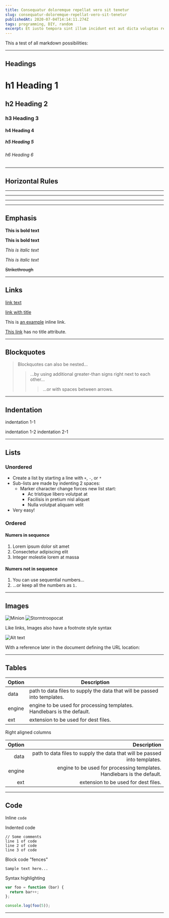 ```yaml
---
title: Consequatur doloremque repellat vero sit tenetur
slug: consequatur-doloremque-repellat-vero-sit-tenetur
publishedAt: 2020-07-04T14:14:11.274Z
tags: programming, DIY, random
excerpt: Et iusto tempora sint illum incidunt est aut dicta voluptas rerum voluptatem sint voluptas qui aliquam modi est sit nesciunt est nulla quod nostrum.
---
```

This a test of all markdown possibilities:

------------------------------------------

## Headings

# h1 Heading 1
## h2 Heading 2
### h3 Heading 3
#### h4 Heading 4
##### h5 Heading 5
###### h6 Heading 6

------------------------------------------

## Horizontal Rules

___

---

***

------------------------------------------

## Emphasis

**This is bold text**

__This is bold text__

*This is italic text*

_This is italic text_

~~Strikethrough~~

------------------------------------------

## Links

[link text][1]

[link with title][2]

This is [an example](http://example.com/ "Title") inline link.

[This link](http://example.net/) has no title attribute.

------------------------------------------

## Blockquotes

> Blockquotes can also be nested...
>> ...by using additional greater-than signs right next to each other...
> > > ...or with spaces between arrows.

------------------------------------------

## Indentation

  indentation 1-1

indentation 1-2
    indentation 2-1
    

------------------------------------------

## Lists

### Unordered

+ Create a list by starting a line with `+`, `-`, or `*`
+ Sub-lists are made by indenting 2 spaces:
  - Marker character change forces new list start:
    * Ac tristique libero volutpat at
    + Facilisis in pretium nisl aliquet
    - Nulla volutpat aliquam velit
+ Very easy!

### Ordered

#### Numers in sequence

1. Lorem ipsum dolor sit amet
2. Consectetur adipiscing elit
3. Integer molestie lorem at massa

#### Numers not in sequence

1. You can use sequential numbers...
1. ...or keep all the numbers as `1.`

------------------------------------------

## Images

![Minion][3]
![Stormtroopocat][4]

Like links, Images also have a footnote style syntax

![Alt text][5]

With a reference later in the document defining the URL location:



------------------------------------------

## Tables

| Option | Description |
| ------ | ----------- |
| data   | path to data files to supply the data that will be passed into templates. |
| engine | engine to be used for processing templates. Handlebars is the default. |
| ext    | extension to be used for dest files. |

Right aligned columns

| Option | Description |
| ------:| -----------:|
| data   | path to data files to supply the data that will be passed into templates. |
| engine | engine to be used for processing templates. Handlebars is the default. |
| ext    | extension to be used for dest files. |

------------------------------------------

## Code

Inline `code`

Indented code

    // Some comments
    line 1 of code
    line 2 of code
    line 3 of code


Block code "fences"

```
Sample text here...
```

Syntax highlighting

``` js
var foo = function (bar) {
  return bar++;
};

console.log(foo(5));
```

------------------------------------------


[1]: http://dev.nodeca.com
[2]: http://nodeca.github.io/pica/demo/ "title text!"
[3]: https://octodex.github.com/images/dinotocat.png
[4]: https://octodex.github.com/images/saritocat.png "The Stormtroopocat"
[5]: https://octodex.github.com/images/daftpunktocat-thomas.gif "The Dojocat"


